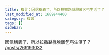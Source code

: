 ```yaml
---
title: 複習：因信稱義了，所以拉撒路就脫離乞丐生活了？
last_modified_at: 1689944400
category: 複習
tags: []
sidebar: 
---
```


 <p>因信稱義了，所以拉撒路就脫離乞丐生活了？<br>
<a href="/posts/269193032" target="_blank">/posts/269193032</a></p>

<p>&nbsp;</p>
